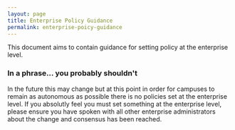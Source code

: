 ```yaml
---
layout: page
title: Enterprise Policy Guidance
permalink: enterprise-poicy-guidance
---
```

This document aims to contain guidance for setting policy at the enterprise level.

### In a phrase... you probably shouldn't
In the future this may change but at this point in order for campuses to remain as autonomous as possible there is no policies set at the enterprise level. If you absolutly feel you must set something at the enterprise level, please ensure you have spoken with all other enterprise administrators about the change and consensus has been reached.